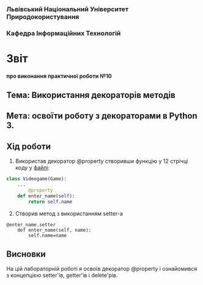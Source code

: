 ### Львівський Національний Університет Природокористування 

### Кафедра Інформаційних Технологій 

# Звіт

#### про виконання практичної роботи №10

## Тема: Використання декораторів методів

## Мета: освоїти роботу з декораторами в Python 3.

## Хід роботи
1. Використав декоратор @property створивши функцію у 12 стрічці коду у [файлі](./script.py):
```Python
class Videogame(Game):
    ...
        @property
    def enter_name(self):
        return self.name
```
2. Створив метод з використанням setter-а
```Py
@enter_name.setter
    def enter_name(self, name):
        self.name=name
```
## Висновки
На цій лабораторній роботі я освоїв декоратор @property і ознайомився з концепцією setter'iв, getter'ів і delete'рів.